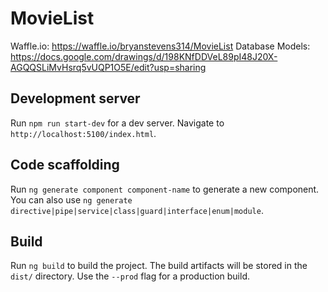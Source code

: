 # MovieList

Waffle.io: https://waffle.io/bryanstevens314/MovieList
Database Models: https://docs.google.com/drawings/d/198KNfDDVeL89pI48J20X-AGQQSLiMvHsrq5vUQP1O5E/edit?usp=sharing

## Development server

Run `npm run start-dev` for a dev server. Navigate to `http://localhost:5100/index.html`.

## Code scaffolding

Run `ng generate component component-name` to generate a new component. You can also use `ng generate directive|pipe|service|class|guard|interface|enum|module`.

## Build

Run `ng build` to build the project. The build artifacts will be stored in the `dist/` directory. Use the `--prod` flag for a production build.
